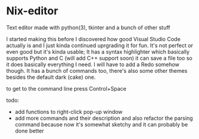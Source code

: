 # Nix-editor
Text editor made with python(3), tkinter and a bunch of other stuff

I started making this before I discovered how good Visual Studio Code actually is and I just kinda continued uprgrading it for fun. It's not perfect or even good but it's kinda usable; It has a syntax highlighter which basically supports Python and C (will add C++ support soon) it can save a file too so it does basically everything I need. I will have to add a Redo somehow though. It has a bunch of commands too, there's also some other themes besides the default dark (cake) one.

to get to the command line press Control+Space

todo:
- add functions to right-click pop-up window
- add more commands and their description and also refactor the parsing command because now it's somewhat sketchy and it can probably be done better
